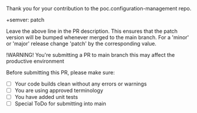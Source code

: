 Thank you for your contribution to the poc.configuration-management repo. 

+semver: patch
 
Leave the above line in the PR description. This ensures that the patch version will be
bumped whenever merged to the main branch.
For a 'minor' or 'major' release change 'patch' by the corresponding value.

!WARNING! You're submitting a PR to main branch this may affect the productive environment

Before submitting this PR, please make sure:

- [ ] Your code builds clean without any errors or warnings
- [ ] You are using approved terminology
- [ ] You have added unit tests
- [ ] Special ToDo for submitting into main